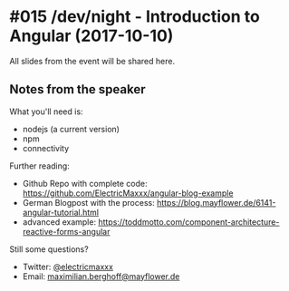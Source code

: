 # #015 /dev/night - Introduction to Angular (2017-10-10)
 
All slides from the event will be shared here.

## Notes from the speaker

What you'll need is:
- nodejs (a current version)
- npm
- connectivity 

Further reading:
- Github Repo with complete code: https://github.com/ElectricMaxxx/angular-blog-example
- German Blogpost with the process: https://blog.mayflower.de/6141-angular-tutorial.html
- advanced example: https://toddmotto.com/component-architecture-reactive-forms-angular

Still some questions?
- Twitter: [@electricmaxxx](https://twitter.com/ElectricMaxxx)
- Email: [maximilian.berghoff@mayflower.de](mailto:maximilian.berghoff@mayflower.de)
